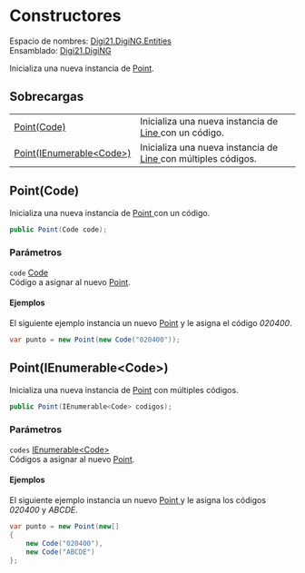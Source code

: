 # Constructores

Espacio de nombres: [Digi21.DigiNG.Entities](../../)  
Ensamblado: [Digi21.DigiNG](../../../)

Inicializa una nueva instancia de [Point](./).

## Sobrecargas

|  |  |
| :--- | :--- |
| [Point\(Code\)](constructores.md#point-code) | Inicializa una nueva instancia de [Line](../line/)[ ](../complex/)con un código. |
| [Point\(IEnumerable&lt;Code&gt;\)](constructores.md#point-ienumerable-less-than-code-greater-than) | Inicializa una nueva instancia de [Line](../line/)[ ](../complex/)con múltiples códigos. |

## Point\(Code\)

Inicializa una nueva instancia de [Point](./)[ ](../complex/)con un código.

```csharp
public Point(Code code);
```

### Parámetros

`code` [Code](../code/)  
Código a asignar al nuevo [Point](./).

#### Ejemplos

El siguiente ejemplo instancia un nuevo [Point](./) y le asigna el código _020400_.

```csharp
var punto = new Point(new Code("020400"));
```

## Point\(IEnumerable&lt;Code&gt;\)

Inicializa una nueva instancia de [Point](./) con múltiples códigos.

```csharp
public Point(IEnumerable<Code> codigos);
```

### Parámetros

`codes` [IEnumerable&lt;Code&gt;](https://docs.microsoft.com/en-us/dotnet/api/system.collections.generic.ienumerable-1?view=net-5.0)  
Códigos a asignar al nuevo [Point](./).

#### Ejemplos

El siguiente ejemplo instancia un nuevo [Point](./)[ ](../complex/)y le asigna los códigos _020400_ y _ABCDE_.

```csharp
var punto = new Point(new[]
{
    new Code("020400"),
    new Code("ABCDE")
};
```

## 



